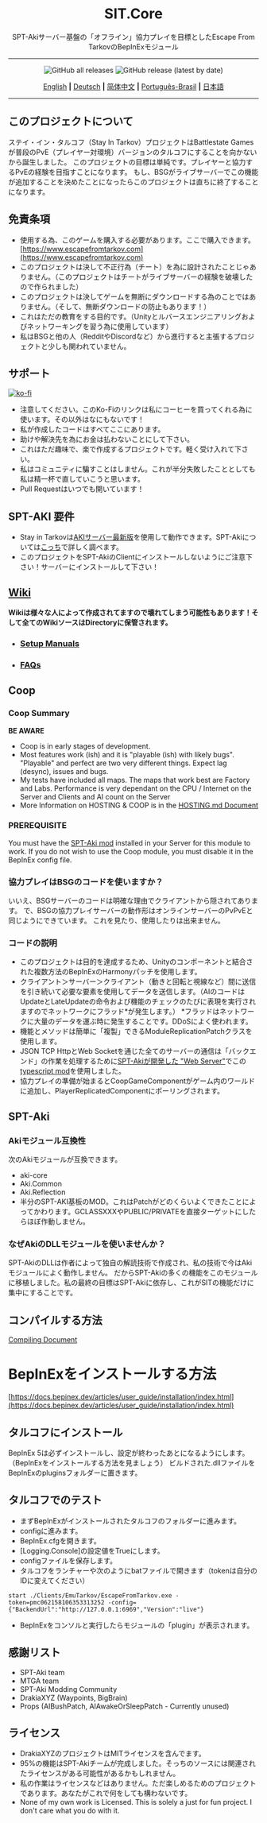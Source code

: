 
<div align=center style="text-align: center">
<h1 style="text-align: center"> SIT.Core </h1>
SPT-Akiサーバー基盤の「オフライン」協力プレイを目標としたEscape From TarkovのBepInExモジュール
</div>

---

<div align=center>

![GitHub all releases](https://img.shields.io/github/downloads/paulov-t/SIT.Core/total) ![GitHub release (latest by date)](https://img.shields.io/github/downloads/paulov-t/SIT.Core/latest/total)

[English](README.md) **|** [Deutsch](README_DE.md) **|** [简体中文](README_CN.md) **|** [Português-Brasil](README_PO.md) **|** [日本語](README_JA.md)
</div>

---

## このプロジェクトについて

ステイ・イン・タルコフ（Stay In Tarkov）プロジェクトはBattlestate Gamesが普段のPvE（プレイヤー対環境）バージョンのタルコフにすることを向かないから誕生しました。
このプロジェクトの目標は単純です。プレイヤーと協力するPvEの経験を目指すことになります。
もし、BSGがライブサーバーでこの機能が追加することを決めたことになったらこのプロジェクトは直ちに終了することになります。

## 免責条項

* 使用する為、このゲームを購入する必要があります。ここで購入できます。[https://www.escapefromtarkov.com](https://www.escapefromtarkov.com)
* このプロジェクトは決して不正行為（チート）を為に設計されたことじゃありません。（このプロジェクトはチートがライブサーバーの経験を破壊したので作られました）
* このプロジェクトは決してゲームを無断にダウンロードする為のことではありません。（そして、無断ダウンロードの防止もあります！）
* これはただの教育をする目的です。（Unityとルバースエンジニアリングおよびネットワーキングを習う為に使用しています）
* 私はBSGと他の人（RedditやDiscordなど）から進行すると主張するプロジェクトと少しも関われていません。

## サポート

[![ko-fi](https://ko-fi.com/img/githubbutton_sm.svg)](https://ko-fi.com/N4N2IQ7YJ)
* 注意してください。このKo-Fiのリンクは私にコーヒーを買ってくれる為に使います。その以外はなにもないです！
* 私が作成したコードはすべてここにあります。
* 助けや解決先を為にお金は払わないことにして下さい。
* これはただ趣味で、楽で作成するプロジェクトです。軽く受け入れて下さい。
* 私はコミュニティに騙すことはしません。これが半分失敗したこととしても私は精一杯で直していこうと思います。
* Pull Requestはいつでも開いています！

## SPT-AKI 要件
* Stay in Tarkovは[AKIサーバー最新版](https://dev.sp-tarkov.com/SPT-AKI/Server)を使用して動作できます。SPT-Akiについては[こっち](https://www.sp-tarkov.com/)で詳しく調べます。
* このプロジェクトをSPT-AkiのClientにインストールしないようにご注意下さい！サーバーにインストールして下さい！

## [Wiki](https://github.com/paulov-t/SIT.Core/wiki)
**Wikiは様々な人によって作成されてますので壊れてしまう可能性もあります！そして全てのWikiソースはDirectoryに保管されます。**
  - ### [Setup Manuals](https://github.com/paulov-t/SIT.Core/wiki/Guides-English)
  - ### [FAQs](https://github.com/paulov-t/SIT.Core/wiki/FAQs-English)

## Coop

### Coop Summary
**BE AWARE**
* Coop is in early stages of development. 
* Most features work (ish) and it is "playable (ish) with likely bugs". "Playable" and perfect are two very different things. Expect lag (desync), issues and bugs.
* My tests have included all maps. The maps that work best are Factory and Labs. Performance is very dependant on the CPU / Internet on the Server and Clients and AI count on the Server
* More Information on HOSTING & COOP is in the [HOSTING.md Document](https://github.com/paulov-t/SIT.Core/wiki/en/Guides/HOSTING-English.md)

### PREREQUISITE
You must have the [SPT-Aki mod](https://github.com/paulov-t/SIT.Aki-Server-Mod) installed in your Server for this module to work. If you do not wish to use the Coop module, you must disable it in the BepInEx config file.

### 協力プレイはBSGのコードを使いますか？
いいえ、BSGサーバーのコードは明確な理由でクライアントから隠されてあります。
で、BSGの協力プレイサーバーの動作形はオンラインサーバーのPvPvEと同じようにできています。
これを見たり、使用したりは出来ません。

### コードの説明
- このプロジェクトは目的を達成するため、Unityのコンポーネントと結合された複数方法のBepInExのHarmonyパッチを使用します。
- クライアント＞サーバー＞クライアント（動きと回転と視線など）間に送信を引き続いて必要な要素を使用してデータを送信します。（AIのコードはUpdateとLateUpdateの命令および機能のチェックのたびに表現を実行されますのでネットワークにフラッド*が発生します。）
*フラッドはネットワークに大量のデータを運ぶ時に発生することです。DDoSによく使われます。
- 機能とメソッドは簡単に「複製」できるModuleReplicationPatchクラスを使用します。
- JSON TCP HttpとWeb Socketを通じた全てのサーバーの通信は「バックエンド」の作業を処理するために[SPT-Akiが開発した "Web Server"](https://dev.sp-tarkov.com/SPT-AKI/Server)でこの[typescript mod](https://github.com/paulov-t/SIT.Aki-Server-Mod)を使用しました。
- 協力プレイの準備が始まるとCoopGameComponentがゲーム内のワールドに追加し、PlayerReplicatedComponentにポーリングされます。

## SPT-Aki

### Akiモジュール互換性
次のAkiモジュールが互換できます。
- aki-core
- Aki.Common
- Aki.Reflection
- 半分のSPT-AKI基板のMOD。これはPatchがどのくらいよくできたことによってかわります。GCLASSXXXやPUBLIC/PRIVATEを直接ターゲットにしたらほぼ作動しません。

### なぜAkiのDLLモジュールを使いませんか？
SPT-AkiのDLLは作者によって独自の解読技術で作成され、私の技術で今はAkiモジュールによく動作しません。
だからSPT-Akiの多くの機能をこのモジュールに移植しました。私の最終の目標はSPT-Akiに依存し、これがSITの機能だけに集中にすることです。

## コンパイルする方法 
[Compiling Document](COMPILE.md)

# BepInExをインストールする方法
[https://docs.bepinex.dev/articles/user_guide/installation/index.html](https://docs.bepinex.dev/articles/user_guide/installation/index.html)

## タルコフにインストール
BepInEx 5は必ずインストールし、設定が終わったあとになるようにします。（BepInExをインストールする方法を見ましょう）
ビルドされた.dllファイルをBepInExのpluginsフォルダーに置きます。

## タルコフでのテスト
- まずBepInExがインストールされたタルコフのフォルダーに進みます。
- configに進みます。
- BepInEx.cfgを開きます。
- [Logging.Console]の設定値をTrueにします。
- configファイルを保存します。
- タルコフをランチャーや次のようにbatファイルで開きます（tokenは自分のIDに変えてください）
```
start ./Clients/EmuTarkov/EscapeFromTarkov.exe -token=pmc062158106353313252 -config={"BackendUrl":"http://127.0.0.1:6969","Version":"live"}
```
- BepInExをコンソルと実行したらモジュールの「plugin」が表示されます。


## 感謝リスト
- SPT-Aki team
- MTGA team
- SPT-Aki Modding Community
- DrakiaXYZ (Waypoints, BigBrain)
- Props (AIBushPatch, AIAwakeOrSleepPatch - Currently unused)

## ライセンス

- DrakiaXYZのプロジェクトはMITライセンスを含んでます。
- 95%の機能はSPT-Akiチームが完成しました。そっちのソースには関連されたライセンスがある可能性があるかもしれません。
- 私の作業はライセンスなどはありません。ただ楽しめるためのプロジェクトであります。あなたがこれで何をしても構わないです。
- None of my own work is Licensed. This is solely a just for fun project. I don't care what you do with it.
